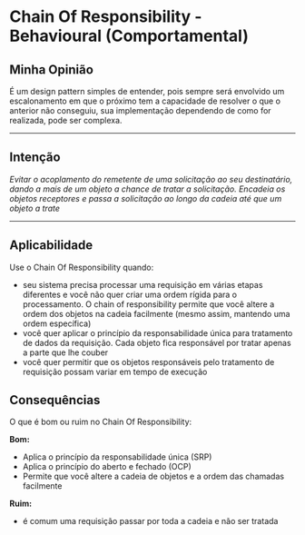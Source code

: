 # Chain Of Responsibility - Behavioural (Comportamental)

## Minha Opinião

É um design pattern simples de entender, pois sempre será envolvido um escalonamento em que o próximo tem a capacidade de resolver o que o anterior não conseguiu, sua implementação dependendo de como for realizada, pode ser complexa.

---

## Intenção

*Evitar o acoplamento do remetente de uma solicitação ao seu destinatário, dando a mais de um objeto a chance de tratar a solicitação. Encadeia os objetos receptores e passa a solicitação ao longo da cadeia até que um objeto a trate*

---

## Aplicabilidade

Use o Chain Of Responsibility quando:

- seu sistema precisa processar uma requisição em várias etapas diferentes e você não quer criar uma ordem rígida para o processamento. O chain of responsibility permite que você altere a ordem dos objetos na cadeia facilmente (mesmo assim, mantendo uma ordem específica)
- você quer aplicar o princípio da responsabilidade única para tratamento de dados da requisição. Cada objeto fica responsável por tratar apenas a parte que lhe couber
- você quer permitir que os objetos responsáveis pelo tratamento de requisição possam variar em tempo de execução

## Consequências

O que é bom ou ruim no Chain Of Responsibility:

**Bom:**
- Aplica o princípio da responsabilidade única (SRP)
- Aplica o princípio do aberto e fechado (OCP)
- Permite que você altere a cadeia de objetos e a ordem das chamadas facilmente

**Ruim:**
- é comum uma requisição passar por toda a cadeia e não ser tratada